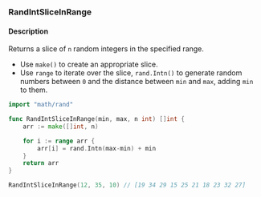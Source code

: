 ### RandIntSliceInRange

#### Description

Returns a slice of `n` random integers in the specified range.

- Use `make()` to create an appropriate slice.
- Use `range` to iterate over the slice, `rand.Intn()` to generate random numbers between `0` and the distance between `min` and `max`, adding `min` to them.

```go
import "math/rand"

func RandIntSliceInRange(min, max, n int) []int {
	arr := make([]int, n)

	for i := range arr {
		arr[i] = rand.Intn(max-min) + min
	}
	return arr
}
```

```go
RandIntSliceInRange(12, 35, 10) // [19 34 29 15 25 21 18 23 32 27]
```
